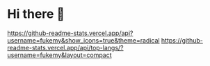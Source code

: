 # Hi there 👋
https://github-readme-stats.vercel.app/api?username=fukemy&show_icons=true&theme=radical
https://github-readme-stats.vercel.app/api/top-langs/?username=fukemy&layout=compact
<!--
**fukemy/fukemy** is a ✨ _special_ ✨ repository because its `README.md` (this file) appears on your GitHub profile.

Here are some ideas to get you started:

- 🔭 I’m currently working on ...
- 🌱 I’m currently learning ...
- 👯 I’m looking to collaborate on ...
- 🤔 I’m looking for help with ...
- 💬 Ask me about ...
- 📫 How to reach me: ...
- 😄 Pronouns: ...
- ⚡ Fun fact: ...
-->
